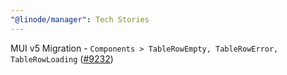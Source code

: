 ```yaml
---
"@linode/manager": Tech Stories
---
```


MUI v5 Migration - `Components > TableRowEmpty, TableRowError, TableRowLoading` ([#9232](https://github.com/linode/manager/pull/9232))
